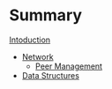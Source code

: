 # Summary

[Intoduction](README.md)

* [Network](Network/Network.md)
    * [Peer Management](Network/PeerManagement.md)
* [Data Structures](DataStructures/DataStructures.md)
